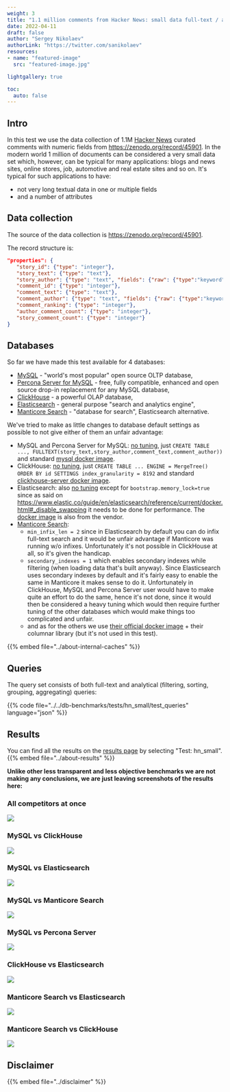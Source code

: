 ```yaml
---
weight: 3
title: "1.1 million comments from Hacker News: small data full-text / analytics test"
date: 2022-04-11
draft: false
author: "Sergey Nikolaev"
authorLink: "https://twitter.com/sanikolaev"
resources:
- name: "featured-image"
  src: "featured-image.jpg"

lightgallery: true

toc:
  auto: false
---
```


## Intro

In this test we use the data collection of 1.1M [Hacker News](https://news.ycombinator.com/) curated comments with numeric fields from https://zenodo.org/record/45901. In the modern world 1 million of documents can be considered a very small data set which, however, can be typical for many applications: blogs and news sites, online stores, job, automotive and real estate sites and so on. It's typical for such applications to have:
* not very long textual data in one or multiple fields
* and a number of attributes

<!--more-->

## Data collection

The source of the data collection is https://zenodo.org/record/45901.

The record structure is:

```json
"properties": {
   "story_id": {"type": "integer"},
   "story_text": {"type": "text"},
   "story_author": {"type": "text", "fields": {"raw": {"type":"keyword"}}},
   "comment_id": {"type": "integer"},
   "comment_text": {"type": "text"},
   "comment_author": {"type": "text", "fields": {"raw": {"type":"keyword"}}},
   "comment_ranking": {"type": "integer"},
   "author_comment_count": {"type": "integer"},
   "story_comment_count": {"type": "integer"}
}
```

## Databases

So far we have made this test available for 4 databases:

* [MySQL](https://www.mysql.com/) - "world's most popular" open source OLTP database,
* [Percona Server for MySQL](https://www.percona.com/software/mysql-database/percona-server) - free, fully compatible, enhanced and open source drop-in replacement for any MySQL database,
* [ClickHouse](https://github.com/ClickHouse/ClickHouse) - a powerful OLAP database,
* [Elasticsearch](https://github.com/elastic/elasticsearch) - general purpose "search and analytics engine",
* [Manticore Search](https://github.com/manticoresoftware/manticoresearch/) - "database for search", Elasticsearch alternative.

We've tried to make as little changes to database default settings as possible to not give either of them an unfair advantage:

* MySQL and Percona Server for MySQL: [no tuning](https://github.com/db-benchmarks/db-benchmarks/blob/main/tests/hn_small/mysql/init), just `CREATE TABLE ..., FULLTEXT(story_text,story_author,comment_text,comment_author))` and standard [mysql docker image](https://github.com/db-benchmarks/db-benchmarks/blob/main/docker-compose.yml).
* ClickHouse: [no tuning](https://github.com/db-benchmarks/db-benchmarks/blob/main/tests/hn/ch/init), just `CREATE TABLE ... ENGINE = MergeTree() ORDER BY id SETTINGS index_granularity = 8192` and standard [clickhouse-server docker image](https://github.com/db-benchmarks/db-benchmarks/blob/main/docker-compose.yml).
* Elasticsearch: also [no tuning](https://github.com/db-benchmarks/db-benchmarks/tree/main/tests/hn_small/es/logstash) except for `bootstrap.memory_lock=true` since as said on https://www.elastic.co/guide/en/elasticsearch/reference/current/docker.html#_disable_swapping it needs to be done for performance. The [docker image](https://github.com/db-benchmarks/db-benchmarks/blob/main/docker-compose.yml) is also from the vendor.
* [Manticore Search](https://github.com/db-benchmarks/db-benchmarks/blob/main/tests/hn/manticore/generate_manticore_config.php):
  - `min_infix_len = 2` since in Elasticsearch by default you can do infix full-text search and it would be unfair advantage if Manticore was running w/o infixes. Unfortunately it's not possible in ClickHouse at all, so it's given the handicap.
  - `secondary_indexes = 1` which enables secondary indexes while filtering (when loading data that's built anyway). Since Elasticsearch uses secondary indexes by default and it's fairly easy to enable the same in Manticore it makes sense to do it. Unfortunately in ClickHouse, MySQL and Percona Server user would have to make quite an effort to do the same, hence it's not done, since it would then be considered a heavy tuning which would then require further tuning of the other databases which would make things too complicated and unfair.
  - and as for the others we use [their official docker image](https://github.com/db-benchmarks/db-benchmarks/blob/main/dockers/manticore) + their columnar library (but it's not used in this test).

{{% embed file="../about-internal-caches" %}}

## Queries

The query set consists of both full-text and analytical (filtering, sorting, grouping, aggregating) queries:

{{% code file="../../db-benchmarks/tests/hn_small/test_queries" language="json" %}}

## Results

You can find all the results on the [results page](/?cache=fast_avg&tests=hn) by selecting "Test: hn_small". {{% embed file="../about-results" %}}

**Unlike other less transparent and less objective benchmarks we are not making any conclusions, we are just leaving screenshots of the results here:**

### All competitors at once

![](5.png)

### MySQL vs ClickHouse

![](my_ch.png)

### MySQL vs Elasticsearch

![](my_es.png)

### MySQL vs Manticore Search

![](my_ms.png)

### MySQL vs Percona Server

![](my_pe.png)

### ClickHouse vs Elasticsearch

![](ch_es.png)

### Manticore Search vs Elasticsearch

![](ms_es.png)

### Manticore Search vs ClickHouse

![](ms_ch.png)

## Disclaimer

{{% embed file="../disclaimer" %}}
